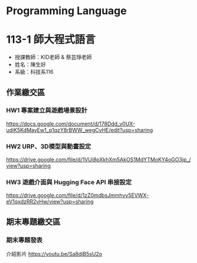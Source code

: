# Programming Language

# 113-1 師大程式語言
- 授課教師：KID老師 & 蔡芸琤老師
- 姓名：陳生好
- 系級：科技系116

## 作業繳交區
### HW1 專案建立與遊戲場景設計
https://docs.google.com/document/d/178Ddd_v0UX-udiK5KdMayEw1_p1qzY8rBWW_wegCvHE/edit?usp=sharing

### HW2 URP、3D模型與動畫設定
https://drive.google.com/file/d/1VUi8pXkhXm5AkOS1MdYTMoKY4oGO3jp_/view?usp=sharing

### HW3 遊戲介面與 Hugging Face API 串接設定
https://drive.google.com/file/d/1zZ0mdbsJmmhyy5EVWX-eV1qxdzRR2vHw/view?usp=sharing

## 期末專題繳交區
### 期末專題發表
介紹影片
https://youtu.be/Sa8djB5sU2o
